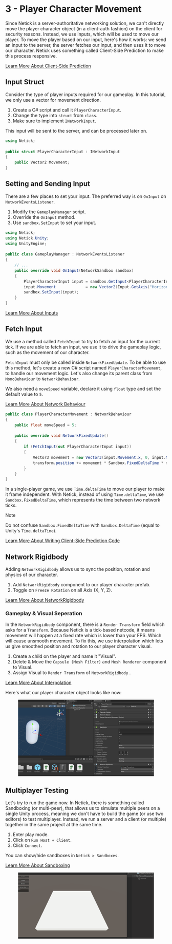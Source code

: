 # 3 - Player Character Movement

Since Netick is a server-authoritative networking solution, we can't directly move the player character object (in a client-auth fashion) on the client for security reasons. Instead, we use inputs, which will be used to move our player. To move the player based on our input, here's how it works: we send an input to the server, the server fetches our input, and then uses it to move our character. Netick uses something called Client-Side Prediction to make this process responsive.

[Learn More About Client-Side Prediction](../understanding-client-side-prediction/understanding-client-side-prediction.md)

## Input Struct
Consider the type of player inputs required for our gameplay. In this tutorial, we only use a vector for movement direction.

1. Create a C# script and call it `PlayerCharacterInput`.
2. Change the type into `struct` from `class`.
3. Make sure to implement `INetworkInput`.

This input will be sent to the server, and can be processed later on.

```cs
using Netick;

public struct PlayerCharacterInput : INetworkInput
{
    public Vector2 Movement;    
}
```

## Setting and Sending Input
There are a few places to set your input. The preferred way is on `OnInput` on `NetworkEventsListener`.

1. Modify the `GameplayManager` script.
2. Override the `OnInput` method.
3. Use `sandbox.SetInput` to set your input.

```cs
using Netick;
using Netick.Unity;
using UnityEngine;

public class GameplayManager : NetworkEventsListener
{
    // ...   
    public override void OnInput(NetworkSandbox sandbox)
    {
        PlayerCharacterInput input = sandbox.GetInput<PlayerCharacterInput>();
        input.Movement             = new Vector2(Input.GetAxis("Horizontal"), Input.GetAxis("Vertical"));
        sandbox.SetInput(input);
    }
}

```

[Learn More About Inputs](../understanding-client-side-prediction/writing-client-side-prediction-code.md)

## Fetch Input

We use a method called `FetchInput` to try to fetch an input for the current tick. If we are able to fetch an input, we use it to drive the gameplay logic, such as the movement of our character. 

`FetchInput` must only be called inside `NetworkFixedUpdate`. To be able to use this method, let's create a new C# script named `PlayerCharacterMovement`, to handle our movement logic. Let's also change its parent class from `MonoBehaviour` to `NetworkBehaviour`.

We also need a `moveSpeed` variable, declare it using `float` type and set the default value to `5`.

[Learn More About Network Behaviour](../core-concepts.md#network-behaviour)

```cs
public class PlayerCharacterMovement : NetworkBehaviour
{
    public float moveSpeed = 5;

    public override void NetworkFixedUpdate()
    {
        if (FetchInput(out PlayerCharacterInput input))
        {
            Vector3 movement = new Vector3(input.Movement.x, 0, input.Movement.y);
            transform.position += movement * Sandbox.FixedDeltaTime * moveSpeed;
        }
    }
}
```

In a single-player game, we use `Time.deltaTime` to move our player to make it frame independent. With Netick, instead of using `Time.deltaTime`, we use `Sandbox.FixedDeltaTime`, which represents the time between two network ticks.

> [!Note]
> Do not confuse `Sandbox.FixedDeltaTime` with `Sandbox.DeltaTime` (equal to Unity's `Time.deltaTime`). 


[Learn More About Writing Client-Side Prediction Code](../understanding-client-side-prediction/writing-client-side-prediction-code.md)

## Network Rigidbody
Adding `NetworkRigidbody` allows us to sync the position, rotation and physics of our character.

1. Add `NetworkRigidbody` component to our player character prefab.
2. Toggle on `Freeze Rotation` on all Axis (X, Y, Z).

[Learn More About NetworkRigidbody](../built-in-components/networkrigidbody.md)

### Gameplay & Visual Seperation
In the `NetworkRigidbody` component, there is a `Render Transform` field which asks for a `Transform`.
Because Netick is a tick-based netcode, it means movement will happen at a fixed rate which is lower than your FPS. Which will cause unsmooth movement. To fix this, we use interpolation which lets us give smoothed position and rotation to our player character visual.

1. Create a child on the player and name it "Visual".
2. Delete & Move the `Capsule (Mesh Filter)` and `Mesh Renderer` component to Visual.
3. Assign Visual to `Render Transform` of `NetworkRigidbody` .

[Learn More About Interpolation](../interpolation.md)

Here's what our player character object looks like now:

<figure><img src="../../images/getting-started/103-player-character.png" alt=""><figcaption></figcaption></figure>

## Multiplayer Testing
Let's try to run the game now. In Netick, there is something called Sandboxing (or multi-peer), that allows us to simulate multiple peers on a single Unity process, meaning we don't have to build the game (or use two editors) to test multiplayer. Instead, we run a server and a client (or multiple) together in the same project at the same time.

1. Enter play mode.
2. Click on `Run Host + Client`.
3. Click `Connect`.

You can show/hide sandboxes in `Netick > Sandboxes`.

[Learn More About Sandboxing](../sandboxing.md)

<figure><img src="../../images/getting-started/103-multipeer.gif" alt=""><figcaption></figcaption></figure>